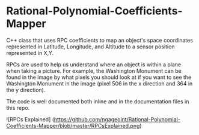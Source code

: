 # Rational-Polynomial-Coefficients-Mapper
C++ class that uses RPC coefficients to map an object's space coordinates represented in Latitude, Longitude, and Altitude to a sensor position represented in X,Y.

RPCs are used to help us understand where an object is within a plane when taking a picture. For example, the Washington Monument can be found in the image by what pixels you should look at if you want to see the Washington Monument in the image (pixel 506 in the x direction and 364 in the y direction).

The code is well documented both inline and in the documentation files in this repo.

![RPCs Explained] (https://github.com/ngageoint/Rational-Polynomial-Coefficients-Mapper/blob/master/RPCsExplained.png)
